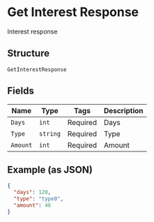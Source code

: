 
# Get Interest Response

Interest response

## Structure

`GetInterestResponse`

## Fields

| Name | Type | Tags | Description |
|  --- | --- | --- | --- |
| `Days` | `int` | Required | Days |
| `Type` | `string` | Required | Type |
| `Amount` | `int` | Required | Amount |

## Example (as JSON)

```json
{
  "days": 120,
  "type": "type0",
  "amount": 46
}
```

